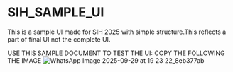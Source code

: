 # SIH_SAMPLE_UI
This is a sample UI made for SIH 2025 with simple structure.This reflects a part of final UI not the complete UI.


USE THIS SAMPLE DOCUMENT TO TEST THE UI: COPY THE FOLLOWING THE IMAGE
![WhatsApp Image 2025-09-29 at 19 23 22_8eb377ab](https://github.com/user-attachments/assets/6cdb671a-def9-4041-a2ec-b7485792cf33)
